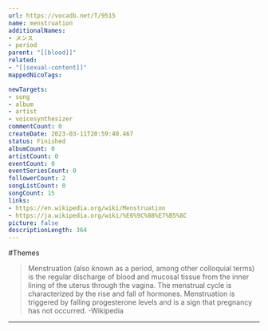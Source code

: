 ```yaml
---
url: https://vocadb.net/T/9515
name: menstruation
additionalNames: 
- メンス
- period
parent: "[[blood]]"
related:
- "[[sexual-content]]"
mappedNicoTags:

newTargets:
- song
- album
- artist
- voicesynthesizer
commentCount: 0
createDate: 2023-03-11T20:59:40.467
status: Finished
albumCount: 0
artistCount: 0
eventCount: 0
eventSeriesCount: 0
followerCount: 2
songListCount: 0
songCount: 15
links: 
- https://en.wikipedia.org/wiki/Menstruation
- https://ja.wikipedia.org/wiki/%E6%9C%88%E7%B5%8C
picture: false
descriptionLength: 364
---
```


#Themes

> Menstruation (also known as a period, among other colloquial terms) is the regular discharge of blood and mucosal tissue from the inner lining of the uterus through the vagina.
The menstrual cycle is characterized by the rise and fall of hormones.
Menstruation is triggered by falling progesterone levels and is a sign that pregnancy has not occurred.
-Wikipedia

---

